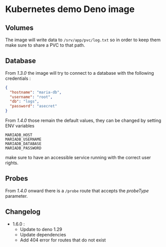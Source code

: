 # Kubernetes demo Deno image

## Volumes

The image will write data to `/srv/app/pvc/log.txt` so in order to keep them make sure to share a PVC to that path.

## Database

From *1.3.0* the image will try to connect to a database with the following credentials :

```json
{
  "hostname": "maria-db",
  "username": "root",
  "db": "logs",
  "password": "asecret"
}
```

From *1.4.0* those remain the default values, they can be changed by setting ENV variables

```shell
MARIADB_HOST
MARIADB_USERNAME
MARIADB_DATABASE
MARIADB_PASSWORD
```

make sure to have an accessible service running with the correct user rights.

## Probes

From *1.4.0* onward there is a `/probe` route that accepts the *probeType* parameter. 

## Changelog

- 1.6.0 :
  - Update to deno 1.29
  - Update dependencies
  - Add 404 error for routes that do not exist
